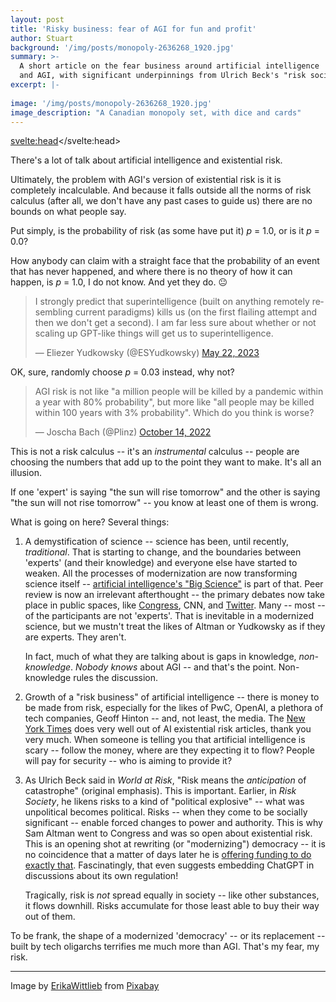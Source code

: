 ```yaml
---
layout: post
title: 'Risky business: fear of AGI for fun and profit'
author: Stuart
background: '/img/posts/monopoly-2636268_1920.jpg'
summary: >-
  A short article on the fear business around artificial intelligence
  and AGI, with significant underpinnings from Ulrich Beck's "risk society" theory
excerpt: |-
  
image: '/img/posts/monopoly-2636268_1920.jpg'
image_description: "A Canadian monopoly set, with dice and cards"
---
```

<svelte:head><script async src="https://platform.twitter.com/widgets.js" charset="utf-8"></script></svelte:head>

There's a lot of talk about artificial intelligence and existential risk. 

Ultimately, the problem with AGI's version of existential risk is it 
is completely incalculable. And because it falls outside all the norms
of risk calculus (after all, we don't have any past cases to guide us)
there are no bounds on what people say.

Put simply, is the probability of risk (as some have put it) *p* = 1.0, or is it
*p* = 0.0?

How anybody can claim with a straight face that the probability of an event that
has never happened, and where there is no theory of how it can happen, is *p* = 1.0, I do not 
know. And yet they do. 😐

<blockquote class="twitter-tweet" data-conversation="none"><p lang="en" dir="ltr">I strongly predict that superintelligence (built on anything remotely resembling current paradigms) kills us (on the first flailing attempt and then we don&#39;t get a second). I am far less sure about whether or not scaling up GPT-like things will get us to superintelligence.</p>&mdash; Eliezer Yudkowsky (@ESYudkowsky) <a href="https://twitter.com/ESYudkowsky/status/1660625946142187521?ref_src=twsrc%5Etfw">May 22, 2023</a></blockquote>

OK, sure, randomly choose *p* = 0.03 instead, why not?

<blockquote class="twitter-tweet"><p lang="en" dir="ltr">AGI risk is not like &quot;a million people will be killed by a pandemic within a year with 80% probability&quot;, but more like &quot;all people may be killed within 100 years with 3% probability&quot;. Which do you think is worse?</p>&mdash; Joscha Bach (@Plinz) <a href="https://twitter.com/Plinz/status/1580777415516688384?ref_src=twsrc%5Etfw">October 14, 2022</a></blockquote>

This is not a risk calculus -- it's an *instrumental* calculus -- people are choosing the numbers that 
add up to the point they want to make. It's all an illusion.

If one 'expert' is saying "the sun will rise tomorrow" and the other is saying 
"the sun will not rise tomorrow" -- you know at least one of them is wrong.

What is going on here? Several things:

1. A demystification of science -- science has been, until recently, *traditional*. 
   That is starting to change, and the boundaries between 'experts' (and their knowledge)
   and everyone else have started to weaken. All the processes of modernization are now transforming
   science itself -- [artificial intelligence's "Big Science"](https://morungos.com/2022/01/22/artificial-intelligence/) is part of that. Peer review is now an 
   irrelevant afterthought -- the primary debates now take place in public spaces, like 
   [Congress](https://www.cnn.com/2023/05/16/tech/sam-altman-openai-congress/index.html), 
   CNN, and [Twitter](https://twitter.com). Many -- most -- of the participants are not
   'experts'. That is inevitable in a modernized science, but we mustn't treat the likes of
   Altman or Yudkowsky as if they are experts. They aren't.

   In fact, much of what they are talking about is gaps in knowledge, *non-knowledge*. *Nobody knows*
   about AGI -- and that's the point. Non-knowledge rules the discussion.

2. Growth of a "risk business" of artificial intelligence -- there is money to be made from risk, 
   especially for the likes of PwC, OpenAI, a plethora of tech companies, Geoff Hinton -- and, 
   not least, the media. 
   The [New York Times](https://www.nytimes.com/2023/05/01/technology/ai-google-chatbot-engineer-quits-hinton.html)
   does very well out of AI existential risk articles, thank you very much. When someone is telling you that 
   artificial intelligence is scary -- follow the money, where are they expecting it to flow?
   People will pay for security -- who is aiming to provide it?

3. As Ulrich Beck said in *World at Risk*, "Risk means the *anticipation* of catastrophe" (original
   emphasis). This is important. Earlier, in *Risk Society*, he likens risks to a kind of 
   "political explosive" -- what was unpolitical becomes political. Risks -- when they come to
   be socially significant -- enable forced changes to power and authority. This is why
   Sam Altman went to Congress and was so open about existential risk. This is an opening
   shot at rewriting (or "modernizing") democracy -- it is no coincidence that a matter of
   days later he is [offering funding to do exactly that](https://openai.com/blog/democratic-inputs-to-ai). 
   Fascinatingly, that even suggests embedding ChatGPT in discussions about its own regulation!

   Tragically, risk is *not* spread equally in society -- like other substances, it flows downhill. Risks
   accumulate for those least able to buy their way out of them.
   
To be frank, the shape of a modernized 'democracy' -- or its replacement -- built by tech oligarchs
terrifies me much more than AGI. That's my fear, my risk.

---

Image by <a href="https://pixabay.com/users/erikawittlieb-427626/?utm_source=link-attribution&utm_medium=referral&utm_campaign=image&utm_content=2636268">ErikaWittlieb</a> from <a href="https://pixabay.com//?utm_source=link-attribution&utm_medium=referral&utm_campaign=image&utm_content=2636268">Pixabay</a>